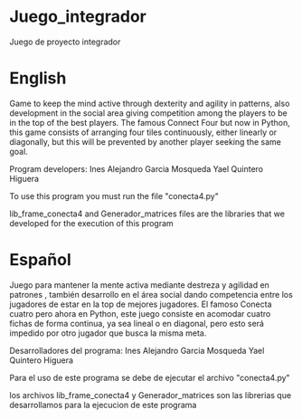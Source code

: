 # Juego_integrador
Juego de proyecto integrador 

# English
Game to keep the mind active through dexterity and agility in patterns, also development in the social area giving competition among the players to be in the top of the best players.
The famous Connect Four but now in Python, this game consists of arranging four tiles continuously, either linearly or diagonally, but this will be prevented by another player seeking the same goal.

Program developers:
    Ines Alejandro Garcia Mosqueda
    Yael Quintero Higuera

To use this program you must run the file "conecta4.py"

lib_frame_conecta4 and Generador_matrices files are the libraries that
we developed for the execution of this program

# Español
Juego para mantener la mente activa mediante destreza  y agilidad en patrones , también desarrollo en el área social dando competencia entre los jugadores de estar en la top de mejores jugadores.
El famoso Conecta cuatro pero ahora en Python, este juego consiste en acomodar cuatro fichas de forma continua, ya sea lineal o en diagonal, pero esto será impedido por otro jugador que busca la misma meta.

Desarrolladores del programa:
    Ines Alejandro Garcia Mosqueda
    Yael Quintero Higuera 

Para el uso de este programa se debe de ejecutar el archivo "conecta4.py"

los archivos lib_frame_conecta4 y Generador_matrices son las librerias que
desarrollamos para la ejecucion de este programa

